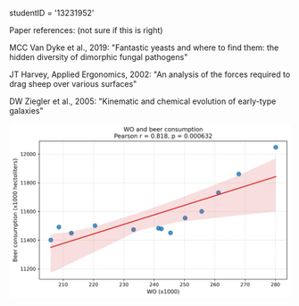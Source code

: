 studentID = '13231952'


Paper references: (not sure if this is right)

MCC Van Dyke et al., 2019: "Fantastic yeasts and where to find them: the hidden diversity of dimorphic fungal pathogens" 

JT Harvey, Applied Ergonomics, 2002: "An analysis of the forces required to drag sheep over various surfaces"

DW Ziegler et al., 2005: "Kinematic and chemical evolution of early-type galaxies"

![alt text](image-1.png)
